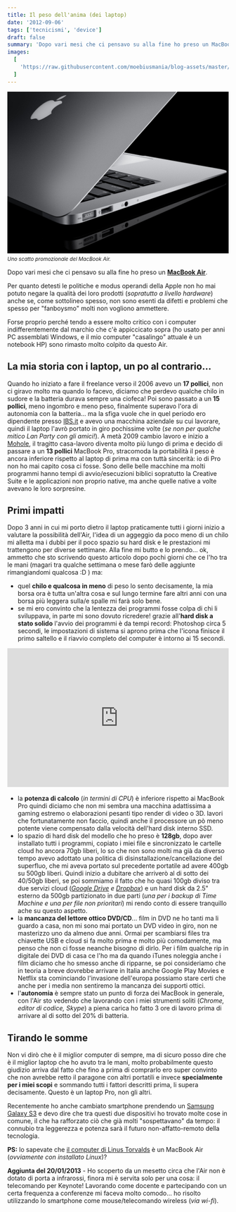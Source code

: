 ```yaml
---
title: Il peso dell'anima (dei laptop)
date: '2012-09-06'
tags: ['tecnicismi', 'device']
draft: false
summary: 'Dopo vari mesi che ci pensavo su alla fine ho preso un MacBook Air!'
images:
  [
    'https://raw.githubusercontent.com/moebiusmania/blog-assets/master/images/2012/macbook-air-2nd-gen.jpg',
  ]
---
```


![Uno scatto promozionale del MacBook Air.](https://raw.githubusercontent.com/moebiusmania/blog-assets/master/images/2012/macbook-air-2nd-gen.jpg)<small>_Uno scatto promozionale del MacBook Air._</small>

Dopo vari mesi che ci pensavo su alla fine ho preso un **[MacBook Air](*http://www.apple.com/it/macbookair/*)**.

Per quanto detesti le politiche e modus operandi della Apple non ho mai potuto negare la qualità dei loro prodotti (_sopratutto a livello hardware_) anche se, come sottolineo spesso, non sono esenti da difetti e problemi che spesso per "fanboysmo" molti non vogliono ammettere.

Forse proprio perché tendo a essere molto critico con i computer indifferentemente dal marchio che c'è appiccicato sopra (ho usato per anni PC assemblati Windows, e il mio computer "casalingo" attuale è un notebook HP) sono rimasto molto colpito da questo Air.

## La mia storia con i laptop, un po al contrario...

Quando ho iniziato a fare il freelance verso il 2006 avevo un **17 pollici**, non ci giravo molto ma quando lo facevo, diciamo che perdevo qualche chilo in sudore e la batteria durava sempre una ciofeca! Poi sono passato a un **15 pollici**, meno ingombro e meno peso, finalmente superavo l'ora di autonomia con la batteria... ma la sfiga vuole che in quel periodo ero dipendente presso [IBS.it](*http://www.ibs.it/*) e avevo una macchina aziendale su cui lavorare, quindi il laptop l'avrò portato in giro pochissime volte (_se non per qualche mitico Lan Party con gli amici!_). A metà 2009 cambio lavoro e inizio a [Mohole](*http://www.mohole.it/*), il tragitto casa-lavoro diventa molto più lungo di prima e decido di passare a un **13 pollici** MacBook Pro, stracomoda la portabilità il peso è ancora inferiore rispetto al laptop di prima ma con tuttà sincerità: io di Pro non ho mai capito cosa ci fosse. Sono delle belle macchine ma molti programmi hanno tempi di avvio/esecuzioni biblici sopratutto la Creative Suite e le applicazioni non proprio native, ma anche quelle native a volte avevano le loro sorpresine.

## Primi impatti

Dopo 3 anni in cui mi porto dietro il laptop praticamente tutti i giorni inizio a valutare la possibilità dell'Air, l'idea di un aggeggio da poco meno di un chilo mi alletta ma i dubbi per il poco spazio su hard disk e le prestazioni mi trattengono per diverse settimane. Alla fine mi butto e lo prendo... ok, ammetto che sto scrivendo questo articolo dopo pochi giorni che ce l'ho tra le mani (magari tra qualche settimana o mese farò delle aggiunte rimangiandomi qualcosa :D ) ma:

- quel **chilo e qualcosa in meno** di peso lo sento decisamente, la mia borsa ora è tutta un'altra cosa e sul lungo termine fare altri anni con una borsa più leggera sulla/e spalle mi farà solo bene.
- se mi ero convinto che la lentezza dei programmi fosse colpa di chi li sviluppava, in parte mi sono dovuto ricredere! grazie all'**hard disk a stato solido** l'avvio dei programmi è da tempi record: Photoshop circa 5 secondi, le impostazioni di sistema si aprono prima che l'icona finisce il primo saltello e il riavvio completo del computer è intorno ai 15 secondi.

<iframe width="100%" height="315" src="https://www.youtube.com/embed/ulQvTVzEjX4" frameBorder="0" allowFullScreen></iframe>

- la **potenza di calcolo** (_in termini di CPU_) è inferiore rispetto ai MacBook Pro quindi diciamo che non mi sembra una macchina adattissima a gaming estremo o elaborazioni pesanti tipo render di video o 3D. lavori che fortunatamente non faccio, quindi anche il processore un pò meno potente viene compensato dalla velocità dell'hard disk interno SSD.
- lo spazio di hard disk del modello che ho preso è **128gb**, dopo aver installato tutti i programmi, copiato i miei file e sincronizzato le cartelle cloud ho ancora 70gb liberi, lo so che non sono molti ma già da diverso tempo avevo adottato una politica di disinstallazione/cancellazione del superfluo, che mi aveva portato sul precedente portatile ad avere 400gb su 500gb liberi. Quindi inizio a dubitare che arriverò al di sotto dei 40/50gb liberi, se poi sommiamo il fatto che ho quasi 100gb diviso tra due servizi cloud (_[Google Drive](https://drive.google.com/start?utm_medium=ha&utm_source=it-oa-it-bk&utm_campaign=it#home) e [Dropbox](http://www.dropbox.com)_) e un hard disk da 2.5" esterno da 500gb partizionato in due parti (_una per i backup di Time Machine e una per file non prioritari_) mi rendo conto di essere tranquillo ache su questo aspetto.
- la **mancanza del lettore ottico DVD/CD**... film in DVD ne ho tanti ma li guardo a casa, non mi sono mai portato un DVD video in giro, non ne masterizzo uno da almeno due anni. Ormai per scambiarsi files tra chiavette USB e cloud si fa molto prima e molto più comodamente, ma penso che non ci fosse neanche bisogno di dirlo. Per i film qualche rip in digitale dei DVD di casa ce l'ho ma da quando iTunes noleggia anche i film diciamo che ho smesso anche di ripparne, se poi consideriamo che in teoria a breve dovrebbe arrivare in Italia anche Google Play Movies e Netflix sta cominciando l'invasione dell'europa possiamo stare certi che anche per i media non sentiremo la mancanza dei supporti ottici.
- l'**autonomia** è sempre stato un punto di forza dei MacBook in generale, con l'Air sto vedendo che lavorando con i miei strumenti soliti (_Chrome, editor di codice, Skype_) a piena carica ho fatto 3 ore di lavoro prima di arrivare al di sotto del 20% di batteria.

## Tirando le somme

Non vi dirò che è il miglior computer di sempre, ma di sicuro posso dire che è il miglior laptop che ho avuto tra le mani, molto probabilmente questo giudizio arriva dal fatto che fino a prima di comprarlo ero super convinto che non avrebbe retto il paragone con altri portatili e invece **specialmente per i miei scopi** e sommando tutti i fattori descritti prima, li supera decisamente. Questo è un laptop Pro, non gli altri.

Recentemente ho anche cambiato smartphone prendendo un [Samsung Galaxy S3](https://it.wikipedia.org/wiki/Samsung_Galaxy_S_III) e devo dire che tra questi due dispositivi ho trovato molte cose in comune, il che ha rafforzato ciò che già molti "sospettavano" da tempo: il connubio tra leggerezza e potenza sarà il futuro non-affatto-remoto della tecnologia.

**PS:** lo sapevate che [il computer di Linus Torvalds](http://techcrunch.com/2012/04/19/an-interview-with-millenium-technology-prize-finalist-linus-torvalds/) è un MacBook Air (_ovviamente con installato Linux_)?

**Aggiunta del 20/01/2013** - Ho scoperto da un mesetto circa che l'Air non è dotato di porta a infrarossi, finora mi è servita solo per una cosa: il telecomando per Keynote! Lavorando come docente e partecipando con un certa frequenza a conferenze mi faceva molto comodo... ho risolto utilizzando lo smartphone come mouse/telecomando wireless (_via wi-fi_).
